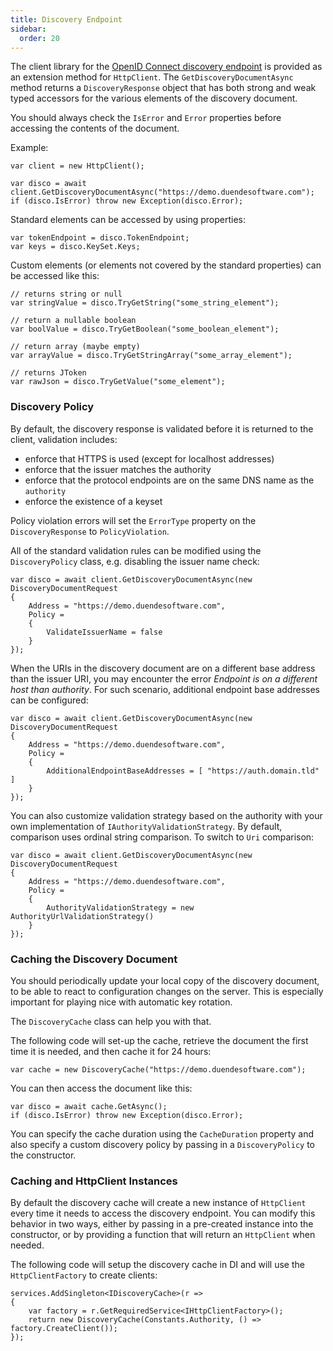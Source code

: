 ```yaml
---
title: Discovery Endpoint
sidebar:
  order: 20
---
```



The client library for the [OpenID Connect discovery
endpoint](https://openid.net/specs/openid-connect-discovery-1_0.html) is
provided as an extension method for `HttpClient`. The
`GetDiscoveryDocumentAsync` method returns a `DiscoveryResponse` object
that has both strong and weak typed accessors for the various elements
of the discovery document.

You should always check the `IsError` and `Error` properties before
accessing the contents of the document.

Example:

```
var client = new HttpClient();

var disco = await client.GetDiscoveryDocumentAsync("https://demo.duendesoftware.com");
if (disco.IsError) throw new Exception(disco.Error);
```

Standard elements can be accessed by using properties:

```
var tokenEndpoint = disco.TokenEndpoint;
var keys = disco.KeySet.Keys;
```

Custom elements (or elements not covered by the standard properties) can
be accessed like this:

```
// returns string or null
var stringValue = disco.TryGetString("some_string_element");

// return a nullable boolean
var boolValue = disco.TryGetBoolean("some_boolean_element");

// return array (maybe empty)
var arrayValue = disco.TryGetStringArray("some_array_element");

// returns JToken
var rawJson = disco.TryGetValue("some_element");
```

### Discovery Policy

By default, the discovery response is validated before it is returned to the client, validation includes:

-   enforce that HTTPS is used (except for localhost addresses)
-   enforce that the issuer matches the authority
-   enforce that the protocol endpoints are on the same DNS name as the `authority`
-   enforce the existence of a keyset

Policy violation errors will set the `ErrorType` property on the
`DiscoveryResponse` to `PolicyViolation`.

All of the standard validation rules can be modified using the
`DiscoveryPolicy` class, e.g. disabling the issuer name check:

```
var disco = await client.GetDiscoveryDocumentAsync(new DiscoveryDocumentRequest
{
    Address = "https://demo.duendesoftware.com",
    Policy = 
    {
        ValidateIssuerName = false
    }
});
```

When the URIs in the discovery document are on a different base address than the issuer URI, you may encounter the error *Endpoint is on a different host than authority*.
For such scenario, additional endpoint base addresses can be configured:

```
var disco = await client.GetDiscoveryDocumentAsync(new DiscoveryDocumentRequest
{
    Address = "https://demo.duendesoftware.com",
    Policy = 
    {
        AdditionalEndpointBaseAddresses = [ "https://auth.domain.tld" ]
    }
});
```

You can also customize validation strategy based on the authority with
your own implementation of `IAuthorityValidationStrategy`. By default,
comparison uses ordinal string comparison. To switch to `Uri` comparison:

```
var disco = await client.GetDiscoveryDocumentAsync(new DiscoveryDocumentRequest
{
    Address = "https://demo.duendesoftware.com",
    Policy = 
    {
        AuthorityValidationStrategy = new AuthorityUrlValidationStrategy()
    }
});
```

### Caching the Discovery Document

You should periodically update your local copy of the discovery
document, to be able to react to configuration changes on the server.
This is especially important for playing nice with automatic key
rotation.

The `DiscoveryCache` class can help you with that.

The following code will set-up the cache, retrieve the document the
first time it is needed, and then cache it for 24 hours:

```
var cache = new DiscoveryCache("https://demo.duendesoftware.com");
```

You can then access the document like this:

```
var disco = await cache.GetAsync();
if (disco.IsError) throw new Exception(disco.Error);
```

You can specify the cache duration using the `CacheDuration` property
and also specify a custom discovery policy by passing in a
`DiscoveryPolicy` to the constructor.

### Caching and HttpClient Instances

By default the discovery cache will create a new instance of
`HttpClient` every time it needs to access the discovery endpoint. You
can modify this behavior in two ways, either by passing in a pre-created
instance into the constructor, or by providing a function that will
return an `HttpClient` when needed.

The following code will setup the discovery cache in DI and will use the
`HttpClientFactory` to create clients:

```
services.AddSingleton<IDiscoveryCache>(r =>
{
    var factory = r.GetRequiredService<IHttpClientFactory>();
    return new DiscoveryCache(Constants.Authority, () => factory.CreateClient());
});
```
